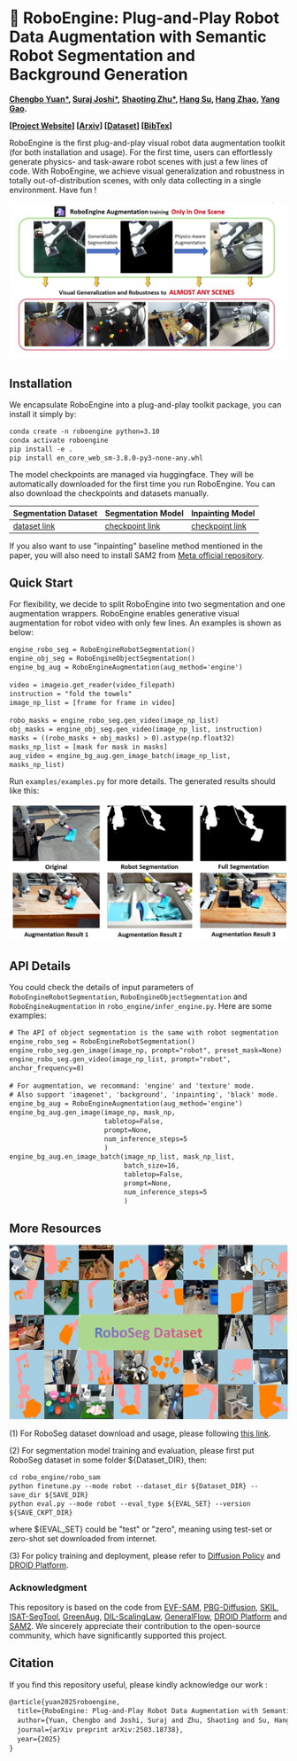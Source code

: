 
<h1> 🦄 RoboEngine: Plug-and-Play Robot Data Augmentation with Semantic Robot Segmentation and Background Generation </h1>

**[Chengbo Yuan*](https://michaelyuancb.github.io/), [Suraj Joshi*](https://x.com/nonlinearjunkie), [Shaoting Zhu*](https://zst1406217.github.io/), [Hang Su](https://scholar.google.com/citations?user=dxN1_X0AAAAJ&hl=en), [Hang Zhao](https://hangzhaomit.github.io/), [Yang Gao](https://yang-gao.weebly.com/).**

**[[Project Website](https://roboengine.github.io/)] [[Arxiv](https://arxiv.org/abs/2503.18738)] [[Dataset](https://huggingface.co/datasets/michaelyuanqwq/roboseg)] [[BibTex](#jump)]**

RoboEngine is the first plug-and-play visual robot data augmentation toolkit (for both installation and usage). For the first time, users can effortlessly generate physics- and task-aware robot scenes with just a few lines of code. With RoboEngine, we achieve visual generalization and robustness in totally out-of-distribution scenes, with only data collecting in a single environment. Have fun !

![teaser](assets/teaser_pic.png "teaser")

## Installation

We encapsulate RoboEngine into a plug-and-play toolkit package, you can install it simply by:

```
conda create -n roboengine python=3.10
conda activate roboengine
pip install -e .
pip install en_core_web_sm-3.8.0-py3-none-any.whl
```

The model checkpoints are managed via huggingface. They will be automatically downloaded for the first time you run RoboEngine. You can also download the checkpoints and datasets manually. 

|  Segmentation Dataset   | Segmentation Model  | Inpainting Model |
|  ----  |  ----  |  ----  |
|   [dataset link](https://huggingface.co/datasets/michaelyuanqwq/roboseg)  |  [checkpoint link](https://huggingface.co/michaelyuanqwq/roboengine-sam)  |  [checkpoint link](https://huggingface.co/michaelyuanqwq/roboengine-bg-diffusion)  |

If you also want to use "inpainting" baseline method mentioned in the paper, you will also need to install SAM2 from [Meta official repository](https://github.com/facebookresearch/sam2).


## Quick Start

For flexibility, we decide to split RoboEngine into two segmentation and one augmentation wrappers. RoboEngine enables generative visual augmentation for robot video with only few lines. An examples is shown as below: 

```
engine_robo_seg = RoboEngineRobotSegmentation()
engine_obj_seg = RoboEngineObjectSegmentation()
engine_bg_aug = RoboEngineAugmentation(aug_method='engine') 

video = imageio.get_reader(video_filepath)
instruction = "fold the towels"
image_np_list = [frame for frame in video]

robo_masks = engine_robo_seg.gen_video(image_np_list)
obj_masks = engine_obj_seg.gen_video(image_np_list, instruction) 
masks = ((robo_masks + obj_masks) > 0).astype(np.float32)
masks_np_list = [mask for mask in masks]
aug_video = engine_bg_aug.gen_image_batch(image_np_list, masks_np_list)
```

Run ``examples/examples.py`` for more details. The generated results should like this: 

![quick_start](assets/quick_start.png "quick_start")

## API Details

You could check the details of input parameters of ``RoboEngineRobotSegmentation``, ``RoboEngineObjectSegmentation`` and ``RoboEngineAugmentation`` in ``robo_engine/infer_engine.py``. Here are some examples:

```
# The API of object segmentation is the same with robot segmentation
engine_robo_seg = RoboEngineRobotSegmentation()
engine_robo_seg.gen_image(image_np, prompt="robot", preset_mask=None)
engine_robo_seg.gen_video(image_np_list, prompt="robot", anchor_frequency=8)

# For augmentation, we recommand: 'engine' and 'texture' mode. 
# Also support 'imagenet', 'background', 'inpainting', 'black' mode.
engine_bg_aug = RoboEngineAugmentation(aug_method='engine')  
engine_bg_aug.gen_image(image_np, mask_np, 
                        tabletop=False, 
                        prompt=None, 
                        num_inference_steps=5
                        )
engine_bg_aug.en_image_batch(image_np_list, mask_np_list, 
                             batch_size=16, 
                             tabletop=False,
                             prompt=None, 
                             num_inference_steps=5
                             )
```

## More Resources

![roboseg](assets/roboseg.png "roboseg")

(1) For RoboSeg dataset download and usage, please following [this link](https://huggingface.co/datasets/michaelyuanqwq/roboseg).

(2) For segmentation model training and evaluation, please first put RoboSeg dataset in some folder ${Dataset_DIR}, then:
```
cd robo_engine/robo_sam
python finetune.py --mode robot --dataset_dir ${Dataset_DIR} --save_dir ${SAVE_DIR}
python eval.py --mode robot --eval_type ${EVAL_SET} --version ${SAVE_CKPT_DIR}
```

where ${EVAL_SET} could be "test" or  "zero", meaning using test-set or zero-shot set downloaded from internet. 

(3) For policy training and deployment, please refer to [Diffusion Policy](https://github.com/Fanqi-Lin/Data-Scaling-Laws/tree/master/diffusion_policy) and [DROID Platform](https://github.com/droid-dataset/droid).

### Acknowledgment

This repository is based on the code from [EVF-SAM](https://github.com/hustvl/EVF-SAM), [PBG-Diffusion](https://github.com/yahoo/photo-background-generation), [SKIL](https://github.com/Shengjiewang-Jason/SKIL), [ISAT-SegTool](https://github.com/yatengLG/ISAT_with_segment_anything), [GreenAug](https://github.com/eugeneteoh/greenaug), [DIL-ScalingLaw](https://github.com/Fanqi-Lin/Data-Scaling-Laws/tree/master/diffusion_policy), [GeneralFlow](https://github.com/michaelyuancb/general_flow), [DROID Platform](https://github.com/droid-dataset/droid) and [SAM2](https://github.com/facebookresearch/sam2). We sincerely appreciate their contribution to the open-source community, which have significantly supported this project.

## Citation

If you find this repository useful, please kindly acknowledge our work <span id="jump">:</span>
```tex
@article{yuan2025roboengine,
  title={RoboEngine: Plug-and-Play Robot Data Augmentation with Semantic Robot Segmentation and Background Generation},
  author={Yuan, Chengbo and Joshi, Suraj and Zhu, Shaoting and Su, Hang and Zhao, Hang and Gao, Yang},
  journal={arXiv preprint arXiv:2503.18738},
  year={2025}
}
```